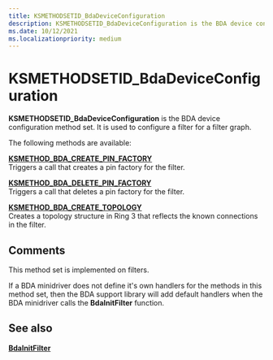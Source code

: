```yaml
---
title: KSMETHODSETID_BdaDeviceConfiguration
description: KSMETHODSETID_BdaDeviceConfiguration is the BDA device configuration method set.
ms.date: 10/12/2021
ms.localizationpriority: medium
---
```


# KSMETHODSETID_BdaDeviceConfiguration

**KSMETHODSETID_BdaDeviceConfiguration** is the BDA device configuration method set. It is used to configure a filter for a filter graph.

The following methods are available:

[**KSMETHOD_BDA_CREATE_PIN_FACTORY**](ksmethod-bda-create-pin-factory.md)  
Triggers a call that creates a pin factory for the filter.

[**KSMETHOD_BDA_DELETE_PIN_FACTORY**](ksmethod-bda-delete-pin-factory.md)  
Triggers a call that deletes a pin factory for the filter.

[**KSMETHOD_BDA_CREATE_TOPOLOGY**](ksmethod-bda-create-topology.md)  
Creates a topology structure in Ring 3 that reflects the known connections in the filter.

## Comments

This method set is implemented on filters.

If a BDA minidriver does not define it's own handlers for the methods in this method set, then the BDA support library will add default handlers when the BDA minidriver calls the **BdaInitFilter** function.

## See also

[**BdaInitFilter**](/windows-hardware/drivers/ddi/bdasup/nf-bdasup-bdainitfilter)
